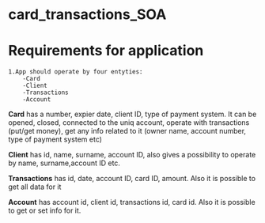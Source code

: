 # card_transactions_SOA

# Requirements for application

    1.App should operate by four entyties:
        -Card
        -Client
        -Transactions
        -Account
**Card** has a number, expier date, client ID, type of payment system.
        It can be opened, closed, connected to the uniq account, operate with transactions (put/get money), get any info related
        to it (owner name,  account number, type of payment system etc)

**Client** has id, name, surname, account ID, also gives a possibility to operate
by name, surname,account ID etc.

**Transactions** has id, date, account ID, card ID, amount. Also it is possible 
to get all data for it

**Account** has account id, client id, transactions id, card id. Also it is possible
to get or set info for it.

